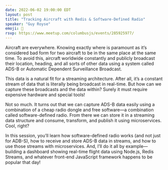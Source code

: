 ```yaml
---
date: 2022-06-02 19:00:00 EDT
layout: post
title: "Tracking Aircraft with Redis & Software-Defined Radio"
speaker: "Guy Royse"
emoji: 🎤
rsvp: https://www.meetup.com/columbusjs/events/285925977/
---
```


Aircraft are everywhere. Knowing exactly where is paramount as it’s considered bad form for two aircraft to be in the same place at the same time. To avoid this, aircraft worldwide constantly and publicly broadcast their location, heading, and all sorts of other data using a system called ADS-B or Automatic Dependent Surveillance Broadcast.

This data is a natural fit for a streaming architecture. After all, it’s a constant stream of data that is literally being broadcast in real-time. But how can we capture these broadcasts and the data within? Surely it must require expensive hardware and special tools!

Not so much. It turns out that we can capture ADS-B data easily using a combination of a cheap radio dongle and free software—a combination called software-defined radio. From there we can store it in a streaming data structure and consume, transform, and publish it using microservices. Cool, right?

In this session, you’ll learn how software-defined radio works (and not just for ADB-S), how to receive and store ADS-B data in streams, and how to use those streams with microservices. And, I’ll do it all by example—building a dashboard showing real-time flight data using Node.js, Redis Streams, and whatever front-end JavaScript framework happens to be popular that day!
